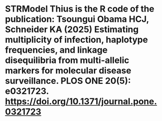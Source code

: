# STRModel Thius is the R code of the publication: Tsoungui Obama HCJ, Schneider KA (2025) Estimating multiplicity of infection, haplotype frequencies, and linkage disequilibria from multi-allelic markers for molecular disease surveillance. PLOS ONE 20(5): e0321723. https://doi.org/10.1371/journal.pone.0321723
